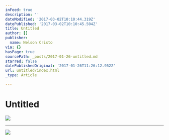 ```yaml
---
inFeed: true
description: ''
dateModified: '2017-03-02T10:10:44.319Z'
datePublished: '2017-03-02T10:10:45.504Z'
title: Untitled
author: []
publisher:
  name: Nelson Cristo
via: {}
hasPage: true
sourcePath: _posts/2017-01-26-untitled.md
starred: false
datePublishedOriginal: '2017-01-26T11:26:12.952Z'
url: untitled/index.html
_type: Article

---
```

# Untitled
![](https://the-grid-user-content.s3-us-west-2.amazonaws.com/eae63a4c-92f2-426f-b0d5-49923a459ab4.jpg)

---

![](https://the-grid-user-content.s3-us-west-2.amazonaws.com/89d4088a-5f4d-4b20-8747-d219b582c735.jpg)